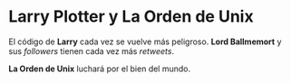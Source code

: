 # Larry Plotter y La Orden de Unix

El código de **Larry** cada vez se vuelve más peligroso.
**Lord Ballmemort** y sus *followers* tienen cada vez más *retweets*.

**La Orden de Unix** luchará por el bien del mundo.